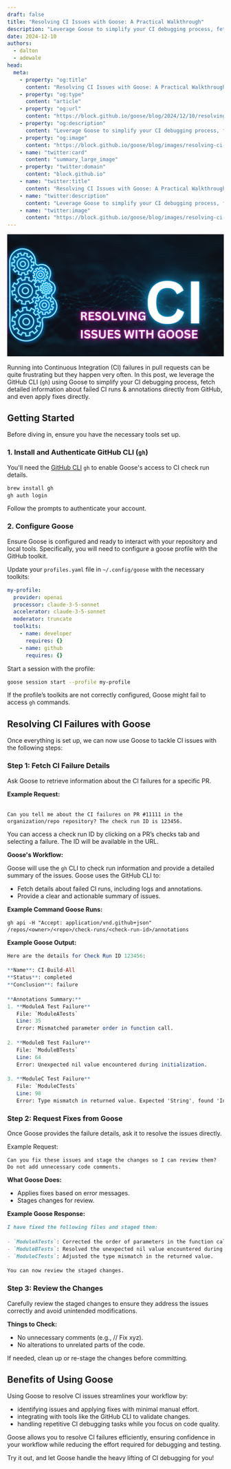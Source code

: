 ```yaml
---
draft: false
title: "Resolving CI Issues with Goose: A Practical Walkthrough"
description: "Leverage Goose to simplify your CI debugging process, fetch detailed information about failed CI runs & annotations directly from GitHub, and even apply fixes directly."
date: 2024-12-10
authors:
  - dalton
  - adewale
head:
  meta:
    - property: "og:title"
      content: "Resolving CI Issues with Goose: A Practical Walkthrough"
    - property: "og:type"
      content: "article"
    - property: "og:url"
      content: "https://block.github.io/goose/blog/2024/12/10/resolving-ci-issues.html"
    - property: "og:description"
      content: "Leverage Goose to simplify your CI debugging process, fetch detailed information about failed CI runs & annotations directly from GitHub, and even apply fixes directly."
    - property: "og:image"
      content: "https://block.github.io/goose/blog/images/resolving-ci-issues/goose-github-ci.png"
    - name: "twitter:card"
      content: "summary_large_image"
    - property: "twitter:domain"
      content: "block.github.io"
    - name: "twitter:title"
      content: "Resolving CI Issues with Goose: A Practical Walkthrough"
    - name: "twitter:description"
      content: "Leverage Goose to simplify your CI debugging process, fetch detailed information about failed CI runs & annotations directly from GitHub, and even apply fixes directly."
    - name: "twitter:image"
      content: "https://block.github.io/goose/blog/images/resolving-ci-issues/goose-github-ci.png"
---
```


![CI](../images/resolving-ci-issues/goose-github-ci.png)

Running into Continuous Integration (CI) failures in pull requests can be quite frustrating but they happen very often. In this post, we leverage the GitHub CLI (`gh`) using Goose to simplify your CI debugging process, fetch detailed information about failed CI runs & annotations directly from GitHub, and even apply fixes directly.

<!-- more -->


## Getting Started

Before diving in, ensure you have the necessary tools set up.

### 1. Install and Authenticate GitHub CLI (`gh`)

You'll need the [GitHub CLI](https://cli.github.com/) `gh` to enable Goose's access to CI check run details.  

```bash
brew install gh
gh auth login
```

Follow the prompts to authenticate your account.


### 2. Configure Goose
Ensure Goose is configured and ready to interact with your repository and local tools. Specifically, you will need to configure a goose profile with the GitHub toolkit.

Update your `profiles.yaml` file in `~/.config/goose` with the necessary toolkits:

```yaml
my-profile:
  provider: openai
  processor: claude-3-5-sonnet
  accelerator: claude-3-5-sonnet
  moderator: truncate
  toolkits:
    - name: developer
      requires: {}
    - name: github
      requires: {}
```
Start a session with the profile:

```bash
goose session start --profile my-profile
```
If the profile’s toolkits are not correctly configured, Goose might fail to access `gh` commands.

## Resolving CI Failures with Goose
Once everything is set up, we can now use Goose to tackle CI issues with the following steps:

### Step 1: Fetch CI Failure Details
Ask Goose to retrieve information about the CI failures for a specific PR.

**Example Request:**

```

Can you tell me about the CI failures on PR #11111 in the organization/repo repository? The check run ID is 123456.
```

You can access a check run ID by clicking on a PR’s checks tab and selecting a failure. The ID will be available in the URL.

**Goose's Workflow:**

Goose will use the `gh` CLI to check run information and provide a detailed summary of the issues. Goose uses the GitHub CLI to:

- Fetch details about failed CI runs, including logs and annotations.
- Provide a clear and actionable summary of issues.

**Example Command Goose Runs:**

```curl
gh api -H "Accept: application/vnd.github+json" /repos/<owner>/<repo>/check-runs/<check-run-id>/annotations
```

**Example Goose Output:**
```mathematica
Here are the details for Check Run ID 123456:

**Name**: CI-Build-All  
**Status**: completed  
**Conclusion**: failure  

**Annotations Summary:**  
1. **ModuleA Test Failure**  
   File: `ModuleATests`  
   Line: 35  
   Error: Mismatched parameter order in function call.  

2. **ModuleB Test Failure**  
   File: `ModuleBTests`  
   Line: 64  
   Error: Unexpected nil value encountered during initialization.  

3. **ModuleC Test Failure**  
   File: `ModuleCTests`  
   Line: 98  
   Error: Type mismatch in returned value. Expected 'String', found 'Int'.  
```
### Step 2: Request Fixes from Goose
Once Goose provides the failure details, ask it to resolve the issues directly.

Example Request:

```
Can you fix these issues and stage the changes so I can review them? Do not add unnecessary code comments.
```

**What Goose Does:**

- Applies fixes based on error messages.
- Stages changes for review.


**Example Goose Response:**
```markdown
I have fixed the following files and staged them:

- `ModuleATests`: Corrected the order of parameters in the function call.  
- `ModuleBTests`: Resolved the unexpected nil value encountered during initialization.  
- `ModuleCTests`: Adjusted the type mismatch in the returned value.  

You can now review the staged changes.
```


### Step 3: Review the Changes
Carefully review the staged changes to ensure they address the issues correctly and avoid unintended modifications.

**Things to Check:**

- No unnecessary comments (e.g., // Fix xyz).
- No alterations to unrelated parts of the code.


If needed, clean up or re-stage the changes before committing.

## Benefits of Using Goose
Using Goose to resolve CI issues streamlines your workflow by:

- identifying issues and applying fixes with minimal manual effort.
- integrating with tools like the GitHub CLI to validate changes.
- handling repetitive CI debugging tasks while you focus on code quality.

Goose allows you to resolve CI failures efficiently, ensuring confidence in your workflow while reducing the effort required for debugging and testing.

Try it out, and let Goose handle the heavy lifting of CI debugging for you!